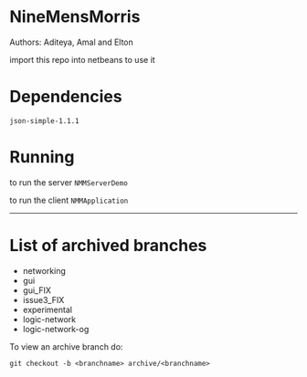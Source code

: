 # NineMensMorris

Authors: Aditeya, Amal and Elton

import this repo into netbeans to use it

# Dependencies

`json-simple-1.1.1`

# Running

to run the server `NMMServerDemo`

to run the client `NMMApplication`

---------------------------
# List of archived branches

* networking
* gui
* gui_FIX
* issue3_FIX
* experimental
* logic-network
* logic-network-og

To view an archive branch do:

`git checkout -b <branchname> archive/<branchname>`
